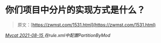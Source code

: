 <!--yml
category: 未分类
date: 0001-01-01 00:00:00
-->

# 你们项目中分片的实现方式是什么？

> 原文：[https://zwmst.com/1531.html](https://zwmst.com/1531.html)

   [ *Mycat* ](https://zwmst.com/mycat)*[ <time datetime="2021-08-15T11:52:56+08:00"> 2021-08-15 </time> ](https://zwmst.com/1531.html)  在rule.xml中配置PartitionByMod*